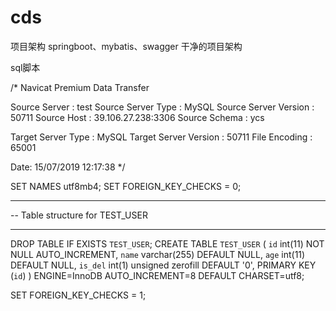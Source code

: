 # cds
项目架构
springboot、mybatis、swagger 干净的项目架构

sql脚本

/*
 Navicat Premium Data Transfer

 Source Server         : test
 Source Server Type    : MySQL
 Source Server Version : 50711
 Source Host           : 39.106.27.238:3306
 Source Schema         : ycs

 Target Server Type    : MySQL
 Target Server Version : 50711
 File Encoding         : 65001

 Date: 15/07/2019 12:17:38
*/

SET NAMES utf8mb4;
SET FOREIGN_KEY_CHECKS = 0;

-- ----------------------------
-- Table structure for TEST_USER
-- ----------------------------
DROP TABLE IF EXISTS `TEST_USER`;
CREATE TABLE `TEST_USER` (
  `id` int(11) NOT NULL AUTO_INCREMENT,
  `name` varchar(255) DEFAULT NULL,
  `age` int(11) DEFAULT NULL,
  `is_del` int(1) unsigned zerofill DEFAULT '0',
  PRIMARY KEY (`id`)
) ENGINE=InnoDB AUTO_INCREMENT=8 DEFAULT CHARSET=utf8;

SET FOREIGN_KEY_CHECKS = 1;
